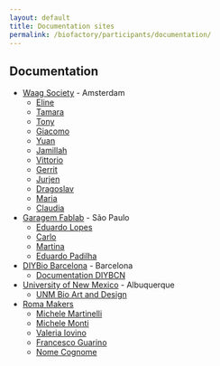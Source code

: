 ```yaml
---
layout: default
title: Documentation sites
permalink: /biofactory/participants/documentation/
---
```


## Documentation

* [Waag Society](http://www.waag.org) - Amsterdam
  * [Eline](http://elinevanderploeg.github.io/endexam/biohack.html)
  * [Tamara](http://tamaratomoro.github.io/)
  * [Tony](https://tg4259.github.io)
  * [Giacomo](http://gg-loop.github.io)
  * [Yuan](https://github.com/Yuanamoto)
  * [Jamillah](http://jamillah.github.io/)
  * [Vittorio](http://vittoriomilone.github.io/)
  * [Gerrit](https://www.wevolver.com/gerrit.niezen/biofactory)
  * [Jurjen](http://jurminator.github.io/)
  * [Dragoslav](http://dragoslav.github.io/diy/)
  * [Maria](http://mariaboto.github.io)
  * [Claudia](http://claudiasbricks.github.io/)
* [Garagem Fablab](http://www.garagemfablab.com) - São Paulo
  * [Eduardo Lopes](https://biohackacademyelopes.wordpress.com)
  * [Carlo](https://github.com/carloscandidojr/biohackacademy/wiki)
  * [Martina](https://martinaferracane.wordpress.com/bio-hack-adventure-in-sao-paulo/)
  * [Eduardo Padilha](https://hackscientist.wordpress.com/2015/03/16/ola-mundo/)
* [DIYBio Barcelona](http://www.meetup.com/Barcelona-DIYbio-Meetup/) - Barcelona
  * [Documentation DIYBCN](http://www.diybcn.org/category/biohack-academy/)
* [University of New Mexico](http://www.unm.edu) - Albuquerque
  * [UNM Bio Art and Design](https://github.com/unmbioartanddesign/biofactory/wiki/Biofactory-Course,-Waag-Society-Documentation:--Week-1)
* [Roma Makers](http://officine.romamakers.org/biohack/students/)
  * [Michele Martinelli](http://officine.romamakers.org/biohack/students/Michele_Martinelli/)
  * [Michele Monti](http://officine.romamakers.org/biohack/students/Michele_Monti/)
  * [Valeria Iovino](http://officine.romamakers.org/biohack/students/Valeria%20Iovino/)
  * [Francesco Guarino](http://officine.romamakers.org/biohack/students/francesco%20guarino%20bio%20hack/)
  * [Nome Cognome](http://officine.romamakers.org/biohack/students/nome_cognome/)
